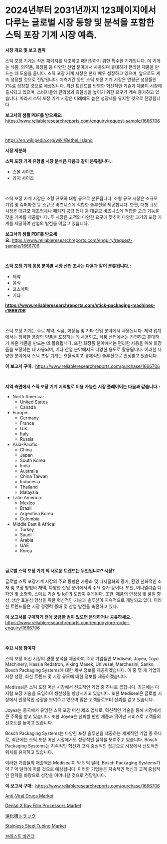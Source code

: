 <p><h1>2024년부터 2031년까지 123페이지에서 다루는 글로벌 시장 동향 및 분석을 포함한 스틱 포장 기계 시장 예측.</h1></p><p><strong>시장 개요 및 보고 범위</strong></p>
<p><p>스틱 포장 기계는 작은 패키지를 제조하고 패키징하기 위한 특수한 기계입니다. 이 기계는 식품, 의약품, 화장품 등 다양한 산업 분야에서 사용되며 휴대하기 편리한 제품을 만드는 데 도움을 줍니다. 스틱 포장 기계 시장은 현재 매우 성장하고 있으며, 앞으로도 계속 성장할 것으로 전망됩니다. 예측기간 동안 스틱 포장 기계 시장은 연평균 성장률인 7%로 성장할 것으로 예상됩니다. 최신 트렌드를 반영한 혁신적인 기술과 제품이 시장에 출시되고 있으며, 소비자들의 편의성과 효율성을 높이기 위한 요구가 계속 증가하고 있습니다. 따라서 스틱 포장 기계 시장은 미래에도 높은 성장세를 유지할 것으로 전망됩니다.</p></p>
<p><strong>보고서의 샘플 PDF를 받으세요:</strong> <a href="https://www.reliableresearchreports.com/enquiry/request-sample/1666706">https://www.reliableresearchreports.com/enquiry/request-sample/1666706</a></p>
<p>&nbsp;</p>
<p><a href="https://en.wikipedia.org/wiki/Bethel_Island">https://en.wikipedia.org/wiki/Bethel_Island</a></p>
<p><strong>시장 세분화</strong></p>
<p><strong>스틱 포장 기계 유형별 시장 분석은 다음과 같이 분류됩니다.:</strong></p>
<p><ul><li>스몰 사이즈</li><li>라지 사이즈</li></ul></p>
<p>&nbsp;</p>
<p><p>스틱 포장 기계 시장은 소형 규모와 대형 규모로 분류됩니다. 소형 규모 시장은 소규모 기업 및 슈퍼마켓 등 소규모 비즈니스에 적합한 솔루션을 제공합니다. 한편, 대형 규모 시장은 대규모 제조업체나 패키지 공급 업체 등 대규모 비즈니스에 적합한 고급 기능을 갖춘 기계를 제공합니다. 두 시장은 고객의 다양한 요구에 맞추어 다양한 크기의 포장 기계를 제공하여 산업의 발전을 이끌고 있습니다.</p></p>
<p><strong>보고서의 샘플 PDF를 받으세요:</strong>&nbsp;<a href="https://www.reliableresearchreports.com/enquiry/request-sample/1666706">https://www.reliableresearchreports.com/enquiry/request-sample/1666706</a></p>
<p>&nbsp;</p>
<p><strong> 스틱 포장 기계 응용 분야별 시장 산업 조사는 다음과 같이 분류됩니다.:</strong></p>
<p><ul><li>제약</li><li>음식</li><li>코스메틱</li><li>기타</li></ul></p>
<p><strong><a href="https://www.reliableresearchreports.com/stick-packaging-machines-r1666706">https://www.reliableresearchreports.com/stick-packaging-machines-r1666706</a></strong></p>
<p>&nbsp;</p>
<p><p>스틱 포장 기계는 주로 제약, 식품, 화장품 및 기타 산업 분야에서 사용됩니다. 제약 업계에서는 정확한 용량의 약품을 포장하는 데 사용되고, 식품 산업에서는 간편하고 휴대하기 쉬운 제품을 만드는 데 활용됩니다. 또한 화장품 분야에서는 편리한 사용을 위해 화장품을 포장하는 데 사용되며, 기타 산업 분야에서도 다양한 용도로 활용됩니다. 이러한 다양한 분야에서 스틱 포장 기계는 효율적이고 경제적인 솔루션으로 인정받고 있습니다.</p></p>
<p><strong>이 보고서 구매:</strong>&nbsp; <a href="https://www.reliableresearchreports.com/purchase/1666706">https://www.reliableresearchreports.com/purchase/1666706</a></p>
<p>&nbsp;</p>
<p><strong>지역 측면에서 스틱 포장 기계 지역별로 이용 가능한 시장 플레이어는 다음과 같습니다.:</strong></p>
<p><ul>
    <li>
        North America:
        <ul>
            <li>United States</li>
            <li>Canada</li>
        </ul>
    </li>
    <li>
        Europe:
        <ul>
            <li>Germany</li>
            <li>France</li>
            <li>U.K.</li>
            <li>Italy</li>
            <li>Russia</li>
        </ul>
    </li>
    <li>
        Asia-Pacific:
        <ul>
            <li>China</li>
            <li>Japan</li>
            <li>South Korea</li>
            <li>India</li>
            <li>Australia</li>
            <li>China Taiwan</li>
            <li>Indonesia</li>
            <li>Thailand</li>
            <li>Malaysia</li>
        </ul>
    </li>
    <li>
        Latin America:
        <ul>
            <li>Mexico</li>
            <li>Brazil</li>
            <li>Argentina Korea</li>
            <li>Colombia</li>
        </ul>
    </li>
    <li>
        Middle East & Africa:
        <ul>
            <li>Turkey</li>
            <li>Saudi</li>
            <li>Arabia</li>
            <li>UAE</li>
            <li>Korea</li>
        </ul>
    </li>
    </ul></p>
<p>&nbsp;</p>
<p><strong>글로벌 스틱 포장 기계 의 새로운 트렌드는 무엇입니까? 시장?</strong></p>
<p><p>글로벌 스틱 포장기계 시장의 주요 동향은 자동화 및 디지털화의 증가, 환경 친화적인 소재 및 포장 방법의 채택, 다양한 산업 분야에서의 수요 증가 등이다. 또한, 미니멀리즘 디자인 및 소형화, 스마트 기술 및 IoT의 도입이 주목된다. 또한, 제품의 안정성 및 품질 향상, 생산 효율성 향상을 위한 혁신적인 기술과 솔루션이 지속적으로 개발되고 있다. 이러한 트렌드들은 시장 경쟁력 증대 및 산업 발전을 촉진하고 있다.</p></p>
<p><strong>이 보고서를 구매하기 전에 궁금한 점이 있으면 문의하거나 공유하세요.</strong>- <a href="https://www.reliableresearchreports.com/enquiry/pre-order-enquiry/1666706">https://www.reliableresearchreports.com/enquiry/pre-order-enquiry/1666706</a></p>
<p>&nbsp;</p>
<p><strong>주요 시장 참여자</strong></p>
<p><p>스틱 포장 머신 시장의 경쟁 분석을 제공하여 주요 기업들인 Mediseal, Joyea, Toyo Machinery, Hassia Redatron, Viking Masek, Univesal, Marchesini, Sanko, Bosch Packaging Systems에 대한 세부 정보를 제공하겠습니다. 이 중 몇 개 기업의 시장 성장, 최신 트렌드 및 시장 규모에 대한 정보를 제공하겠습니다.</p><p>Mediseal은 스틱 포장 머신 시장에서 선도적인 기업 중 하나로 꼽힙니다. 최근에는 디지털 포장 기술을 도입하여 생산성을 향상시키고 있습니다. 또한 Mediseal은 글로벌 시장에서 안정적인 성장을 보여주고 있으며 많은 고객들로부터 신뢰를 얻고 있습니다.</p><p>Joyea는 중국에서 유명한 스틱 포장 머신 제조 업체로, 혁신적인 기술을 통해 시장에서 큰 주목을 받고 있습니다. 또한 Joyea는 신뢰할 만한 제품과 뛰어난 서비스로 고객들의 선호도를 높이고 있습니다.</p><p>Bosch Packaging Systems는 다양한 포장 솔루션을 제공하는 세계적인 기업 중 하나로, 최근에는 스틱 포장 머신 시장에서도 성공적인 실적을 보여주고 있습니다. Bosch Packaging Systems는 지속적인 혁신과 고객 중심적인 접근으로 시장에서 선도적인 위치를 유지하고 있습니다.</p><p>이러한 기업들의 매출액은 Mediseal이 약 5 억 달러, Bosch Packaging Systems가 약 7 억 달러에 이를 것으로 예상됩니다. 이러한 기업들은 지속적인 혁신과 고객 중심적인 전략을 바탕으로 성장을 이어나갈 것으로 전망됩니다.</p></p>
<p><strong>이 보고서 구매:</strong>&nbsp;&nbsp;<a href="https://www.reliableresearchreports.com/purchase/1666706">https://www.reliableresearchreports.com/purchase/1666706</a></p>
<p><p><a href="https://issuu.com/reportprime-2/docs/anti-viral-drugs-market-size-2030.pptx">Anti-Viral Drugs Market</a></p><p><a href="https://github.com/evanppinks/Market-Research-Report-List-1/blob/main/dental-x-ray-film-processors-market.md">Dental X Ray Film Processors Market</a></p><p><a href="https://medium.com/@kimvicki3212024/%E3%82%BB%E3%83%97%E3%83%86%E3%82%A3%E3%83%83%E3%82%AF%E3%82%BF%E3%83%B3%E3%82%AF%E3%83%88%E3%83%A9%E3%83%83%E3%82%AF%E5%B8%82%E5%A0%B4%E5%88%86%E6%9E%90%E3%83%AC%E3%83%9D%E3%83%BC%E3%83%88-2024%E5%B9%B4%E3%81%8B%E3%82%892031%E5%B9%B4%E3%81%BE%E3%81%A7%E3%81%AE%E5%9C%B0%E5%9F%9F-%E3%82%BF%E3%82%A4%E3%83%97-%E5%8D%98%E4%B8%80%E3%83%96%E3%83%AA%E3%83%83%E3%82%B8%E3%82%BB%E3%83%97%E3%83%86%E3%82%A3%E3%83%83%E3%82%AF%E3%82%BF%E3%83%B3%E3%82%AF%E3%83%88%E3%83%A9%E3%83%83%E3%82%AF-%E3%83%80%E3%83%96%E3%83%AB%E3%83%96%E3%83%AA%E3%83%83%E3%82%B8%E3%82%BB%E3%83%97%E3%83%86%E3%82%A3%E3%83%83%E3%82%AF%E3%82%BF%E3%83%B3%E3%82%AF%E3%83%88%E3%83%A9%E3%83%83%E3%82%AF-%E3%81%8A%E3%82%88%E3%81%B3%E7%94%A8%E9%80%94-%E8%87%AA%E6%B2%BB%E4%BD%93-%E7%A9%BA%E6%B8%AF-%E3%81%9D-7c4d8b0cc5a1">浄化槽トラック</a></p><p><a href="https://medium.com/@gabrieluffman5656/stainless-steel-tubing-market-emerging-trends-and-future-prospects-for-period-from-2024-to-2031-f9c1a773561a">Stainless Steel Tubing Market</a></p><p><a href="https://github.com/LuckeyCorbin/Market-Research-Report-List-1/blob/main/248713114165.md">브레스트 바인더</a></p></p>
